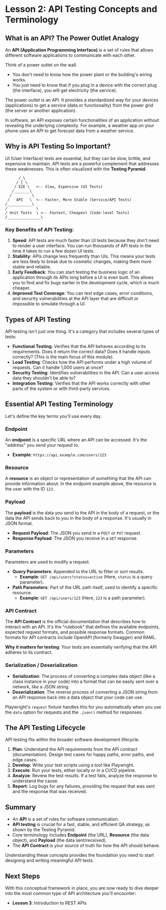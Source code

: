 # Lesson 2: API Testing Concepts and Terminology

## What is an API? The Power Outlet Analogy

An **API (Application Programming Interface)** is a set of rules that allows different software applications to communicate with each other.

Think of a power outlet on the wall.
- You don't need to know how the power plant or the building's wiring works.
- You just need to know that if you plug in a device with the correct plug (the interface), you will get electricity (the service).

The power outlet is an API. It provides a standardized way for your devices (applications) to get a service (data or functionality) from the power grid (the server or another application).

In software, an API exposes certain functionalities of an application without revealing the underlying complexity. For example, a weather app on your phone uses an API to get forecast data from a weather service.

## Why is API Testing So Important?

UI (User Interface) tests are essential, but they can be slow, brittle, and expensive to maintain. API tests are a powerful complement that addresses these weaknesses. This is often visualized with the **Testing Pyramid**.

```
      /_\
     / | \
    / E2E \   <-- Slow, Expensive (UI Tests)
   /_______\
  /         \
 /   API   \  <-- Faster, More Stable (Service/API Tests)
/___________\
/             \
/ Unit Tests  \ <-- Fastest, Cheapest (Code-level Tests)
/_______________\
```

### Key Benefits of API Testing:

1.  **Speed**: API tests are much faster than UI tests because they don't need to render a user interface. You can run thousands of API tests in the time it takes to run a few dozen UI tests.
2.  **Stability**: APIs change less frequently than UIs. This means your tests are less likely to break due to cosmetic changes, making them more stable and reliable.
3.  **Early Feedback**: You can start testing the business logic of an application through its APIs long before a UI is even built. This allows you to find and fix bugs earlier in the development cycle, which is much cheaper.
4.  **Improved Test Coverage**: You can test edge cases, error conditions, and security vulnerabilities at the API layer that are difficult or impossible to simulate through a UI.

## Types of API Testing

API testing isn't just one thing. It's a category that includes several types of tests:

-   **Functional Testing**: Verifies that the API behaves according to its requirements. Does it return the correct data? Does it handle inputs correctly? (This is the main focus of this module).
-   **Load Testing**: Checks how the API performs under a high volume of requests. Can it handle 1,000 users at once?
-   **Security Testing**: Identifies vulnerabilities in the API. Can a user access data they shouldn't be able to?
-   **Integration Testing**: Verifies that the API works correctly with other parts of the system or with third-party services.

## Essential API Testing Terminology

Let's define the key terms you'll use every day.

### Endpoint
An **endpoint** is a specific URL where an API can be accessed. It's the "address" you send your request to.
-   **Example**: `https://api.example.com/users/123`

### Resource
A **resource** is an object or representation of something that the API can provide information about. In the endpoint example above, the resource is the user with the ID `123`.

### Payload
The **payload** is the data you send to the API in the body of a request, or the data the API sends back to you in the body of a response. It's usually in JSON format.
-   **Request Payload**: The JSON you send in a `POST` or `PUT` request.
-   **Response Payload**: The JSON you receive in a `GET` response.

### Parameters
Parameters are used to modify a request.
-   **Query Parameters**: Appended to the URL to filter or sort results.
    -   **Example**: `GET /api/users?status=active` (Here, `status` is a query parameter).
-   **Path Parameters**: Part of the URL path itself, used to identify a specific resource.
    -   **Example**: `GET /api/users/123` (Here, `123` is a path parameter).

### API Contract
The **API Contract** is the official documentation that describes how to interact with an API. It's the "rulebook" that defines the available endpoints, expected request formats, and possible response formats. Common formats for API contracts include OpenAPI (formerly Swagger) and RAML.

**Why it matters for testing**: Your tests are essentially verifying that the API adheres to its contract.

### Serialization / Deserialization
-   **Serialization**: The process of converting a complex data object (like a class instance in your code) into a format that can be easily sent over a network, like a JSON string.
-   **Deserialization**: The reverse process of converting a JSON string from an API response back into a data object that your code can use.

Playwright's `request` fixture handles this for you automatically when you use the `data` option for requests and the `.json()` method for responses.

## The API Testing Lifecycle

API testing fits within the broader software development lifecycle.

1.  **Plan**: Understand the API requirements from the API contract (documentation). Design test cases for happy paths, error paths, and edge cases.
2.  **Develop**: Write your test scripts using a tool like Playwright.
3.  **Execute**: Run your tests, either locally or in a CI/CD pipeline.
4.  **Analyze**: Review the test results. If a test fails, analyze the response to understand the cause.
5.  **Report**: Log bugs for any failures, providing the request that was sent and the response that was received.

## Summary

-   An **API** is a set of rules for software communication.
-   **API testing** is crucial for a fast, stable, and efficient QA strategy, as shown by the Testing Pyramid.
-   Core terminology includes **Endpoint** (the URL), **Resource** (the data object), and **Payload** (the data sent/received).
-   The **API Contract** is your source of truth for how the API should behave.

Understanding these concepts provides the foundation you need to start designing and writing meaningful API tests.

## Next Steps

With this conceptual framework in place, you are now ready to dive deeper into the most common type of API architecture you'll encounter:
-   **Lesson 3**: Introduction to REST APIs